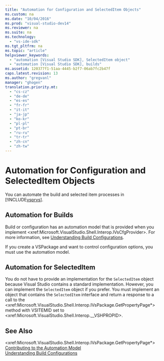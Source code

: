 ```yaml
---
title: "Automation for Configuration and SelectedItem Objects"
ms.custom: na
ms.date: "10/04/2016"
ms.prod: "visual-studio-dev14"
ms.reviewer: na
ms.suite: na
ms.technology: 
  - "vs-ide-sdk"
ms.tgt_pltfrm: na
ms.topic: "article"
helpviewer_keywords: 
  - "automation [Visual Studio SDK], SelectedItem object"
  - "automation [Visual Studio SDK], builds"
ms.assetid: 120377f1-51aa-4445-b2f7-06ab7fc2b47f
caps.latest.revision: 13
ms.author: "gregvanl"
manager: "ghogen"
translation.priority.mt: 
  - "cs-cz"
  - "de-de"
  - "es-es"
  - "fr-fr"
  - "it-it"
  - "ja-jp"
  - "ko-kr"
  - "pl-pl"
  - "pt-br"
  - "ru-ru"
  - "tr-tr"
  - "zh-cn"
  - "zh-tw"
---
```

# Automation for Configuration and SelectedItem Objects
You can automate the build and selected item processes in [!INCLUDE[vsprvs](../codequality/includes/vsprvs_md.md)].  
  
## Automation for Builds  
 Build or configuration has an automation model that is provided when you implement \<xref:Microsoft.VisualStudio.Shell.Interop.IVsCfgProvider>. For more information, see [Understanding Build Configurations](../ide/understanding-build-configurations.md).  
  
 If you create a VSPackage and want to control configuration options, you must use the automation model.  
  
## Automation for SelectedItem  
 You do not have to provide an implementation for the `SelectedItem` object because Visual Studio contains a standard implementation. However, you can implement the `SelectedItem` object if you prefer. You must implement an object that contains the `SelectedItem` interface and return a response to a call to the \<xref:Microsoft.VisualStudio.Shell.Interop.IVsPackage.GetPropertyPage*> method with VSITEMID set to \<xref:Microsoft.VisualStudio.Shell.Interop.__VSHPROPID>.  
  
## See Also  
 \<xref:Microsoft.VisualStudio.Shell.Interop.IVsPackage.GetPropertyPage*>   
 [Contributing to the Automation Model](../extensibility/contributing-to-the-automation-model.md)   
 [Understanding Build Configurations](../ide/understanding-build-configurations.md)